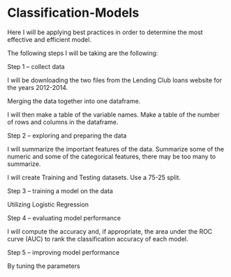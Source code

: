 # Classification-Models

Here I will be applying best practices in order to determine the most effective and efficient model.

The following steps I will be taking are the following:

Step 1 – collect data

I will be downloading the two files from the Lending Club loans website for the years 2012-2014. 

Merging the data together into one dataframe. 

I will then make a table of the variable names. Make a table of the number of rows and columns in the dataframe.

Step 2 – exploring and preparing the data

I will summarize the important features of the data. Summarize some of the numeric and some of the categorical features, there may be too many to summarize.

I will create Training and Testing datasets. Use a 75-25 split. 

Step 3 – training a model on the data

Utilizing Logistic Regression

Step 4 – evaluating model performance

I will compute the accuracy and, if appropriate, the area under the ROC curve (AUC) to rank the classification accuracy of each model.

Step 5 – improving model performance

By tuning the parameters
